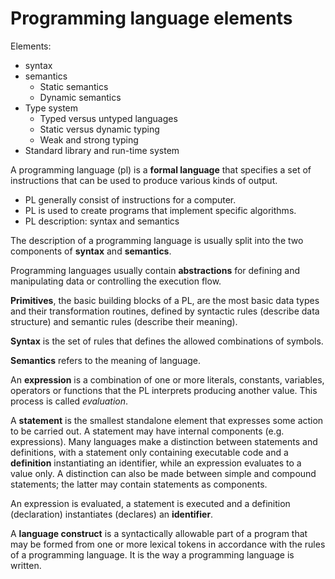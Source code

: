 # Programming language elements


Elements: 
- syntax
- semantics
  - Static semantics
  - Dynamic semantics
- Type system
  - Typed versus untyped languages
  - Static versus dynamic typing
  - Weak and strong typing
- Standard library and run-time system


A programming language (pl) is a **formal language** that specifies a set of instructions that can be used to produce various kinds of output.

- PL generally consist of instructions for a computer.
- PL is used to create programs that implement specific algorithms.
- PL description: syntax and semantics


The description of a programming language is usually split into the two components of **syntax** and **semantics**.

Programming languages usually contain **abstractions** for defining and manipulating data or controlling the execution flow.

**Primitives**, the basic building blocks of a PL, are the most basic data types and their transformation routines, defined by syntactic rules (describe data structure) and semantic rules (describe their meaning).

**Syntax** is the set of rules that defines the allowed combinations of symbols.

**Semantics** refers to the meaning of language.

An **expression** is a combination of one or more literals, constants, variables, operators or functions that the PL interprets producing another value. This process is called _evaluation_.

A **statement** is the smallest standalone element that expresses some action to be carried out. A statement may have internal components (e.g. expressions). Many languages make a distinction between statements and definitions, with a statement only containing executable code and a **definition** instantiating an identifier, while an expression evaluates to a value only. A distinction can also be made between simple and compound statements; the latter may contain statements as components.

An expression is evaluated, a statement is executed and a definition (declaration) instantiates (declares) an **identifier**.

A **language construct** is a syntactically allowable part of a program that may be formed from one or more lexical tokens in accordance with the rules of a programming language. It is the way a programming language is written.
